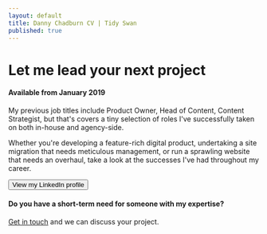 ```yaml
---
layout: default
title: Danny Chadburn CV | Tidy Swan
published: true
---
```


# Let me lead your next project

#### Available from January 2019

My previous job titles include Product Owner, Head of Content, Content Strategist, but that's covers a tiny selection of roles I've successfully taken on both in-house and agency-side.

Whether you're developing a feature-rich digital product, undertaking a site migration that needs meticulous management, or run a sprawling website that needs an overhaul, take a look at the successes I've had throughout my career.

<a href="https://www.linkedin.com/in/dannychadburn/" target="_blank"><button class="button">View my LinkedIn profile</button></a>

#### Do you have a short-term need for someone with my expertise?

[Get in touch](/contact) and we can discuss your project.
